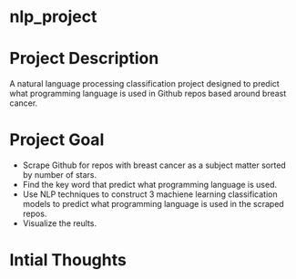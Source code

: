 # nlp_project
# Project Description
A natural language processing classification project designed to predict what programming language is used in Github repos based around breast cancer.

# Project Goal
- Scrape Github for repos with breast cancer as a subject matter sorted by number of stars.
- Find the key word that predict what programming language is used.
- Use NLP techniques to construct 3 machiene learning classification models to predict what programming language is used in the scraped repos.
- Visualize the reults.

# Intial Thoughts




